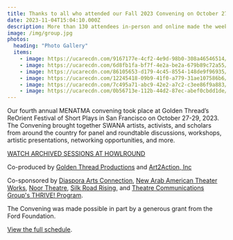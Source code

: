 ```yaml
---
title: Thanks to all who attended our Fall 2023 Convening on October 27-29, 2023
date: 2023-11-04T15:04:10.000Z
description: More than 130 attendees in-person and online made the weekend a success.
image: /img/group.jpg
photos:
  heading: "Photo Gallery"
  items:
    - image: https://ucarecdn.com/9167177e-4cf2-4e9d-98b0-308a46546514/
    - image: https://ucarecdn.com/6d8fb1fa-bf7f-4e2a-be2a-679b89c72a55/
    - image: https://ucarecdn.com/86105653-d179-4c45-8554-148de9f96935/
    - image: https://ucarecdn.com/12245418-09b9-41f0-a779-31ae107586b6/
    - image: https://ucarecdn.com/7c495a71-abc9-42e2-a7c2-c3ee86f9a883/
    - image: https://ucarecdn.com/0b56713e-112b-44d2-87ec-abef0cbdd1de/
---
```


Our fourth annual MENATMA convening took place at Golden Thread’s ReOrient Festival of Short Plays in San Francisco on October 27-29, 2023. The Convening brought together SWANA artists, activists, and scholars from around the country for panel and roundtable discussions, workshops, artistic presentations, networking opportunities, and more. 

[WATCH ARCHIVED SESSIONS AT HOWLROUND](https://howlround.com/happenings/fourth-annual-convening-middle-eastern-north-african-theater-makers-alliance-menatma)

Co-produced by [Golden Thread Productions](https://www.goldenthread.org/) and [Art2Action, Inc](https://www.art2action.org/) 

Co-sponsored by [Diaspora Arts Connection](https://www.diasporaartsconnection.org), [New Arab American Theater Works](https://www.newarabamericantheaterworks.org/), [Noor Theatre](https://www.noortheatre.org/), [Silk Road Rising](https://www.silkroadrising.org/), and [Theatre Communications Group's THRIVE! Program](https://www.tcg.org/).  

The Convening was made possible in part by a generous grant from the Ford Foundation. 

[View the full schedule](/programs/2023-convening).